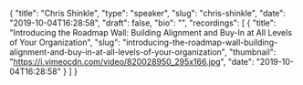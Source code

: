 {
  "title": "Chris Shinkle",
  "type": "speaker",
  "slug": "chris-shinkle",
  "date": "2019-10-04T16:28:58",
  "draft": false,
  "bio": "",
  "recordings": [
    {
      "title": "Introducing the Roadmap Wall: Building Alignment and Buy-In at All Levels of Your Organization",
      "slug": "introducing-the-roadmap-wall-building-alignment-and-buy-in-at-all-levels-of-your-organization",
      "thumbnail": "https://i.vimeocdn.com/video/820028950_295x166.jpg",
      "date": "2019-10-04T16:28:58"
    }
  ]
}
